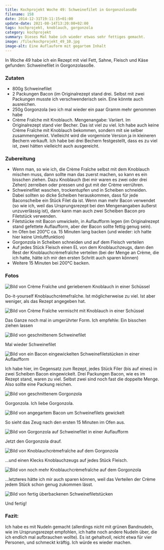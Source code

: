 ```yaml
---
title: Kochprojekt Woche 49: Schweinefilet in Gorgonzolasoße
filename: 158
date: 2014-12-31T19:11:15+01:00
update-date: 2021-08-14T13:20:00+02:00
tags: kochprojekt, knoblauch, gorgonzola
category: kochprojekt
summary: Dieses Mal habe ich wieder etwas sehr fettiges gemacht.
image: /file/kochprojekt_49_10.jpg
image-alt: Eine Auflauform mit gegartem Inhalt
---
```

In Woche 49 habe ich ein Rezept mit viel Fett, Sahne, Fleisch und Käse gefunden: Schweinefilet in Gorgonzolasoße.

### Zutaten

- 800g Schweinefilet
- 2 Packungen Bacon (im Originalrezept stand drei. Selbst mit zwei Packungen musste ich verschwenderisch sein. Eine könnte auch ausreichen.
- 250g Gorgonzola (wo ich mal wieder ein paar Gramm mehr genommen habe
- Crème Fraîche mit Knoblauch. Mengenangabe: Variiert. Im Originalrezept stand vier Becher. Das ist viel zu viel. Ich habe auch keine Crème Fraîche mit Knoblauch bekommen, sondern mit sie selber zusammengemixt. Vielleicht wird die vorgemixte Version ja in kleineren Bechern verkauft. Ich habe bei drei Bechern festgestellt, dass es zu viel ist, zwei hätten vielleicht auch ausgereicht.

### Zubereitung

- Wenn man, so wie ich, die Crème Fraîche selbst mit dem Knoblauch mischen muss, dann sollte man das zuerst machen, so kann es ein bisschen ziehen. Dazu Knoblauch (bei mir waren es zwei oder drei Zehen) zerreiben oder pressen und gut mit der Crème verrühren.
- Schweinefilet waschen, trockentupfen und in Scheiben schneiden. Dabei sollten so dicke Scheiben herauskommen, dass für jede Baconscheibe ein Stück Filet da ist. Wenn man mehr Bacon verwendet (so wie ich, weil das Ursprungsrezept bei den Mengenangaben äußerst unzuverlässig ist), dann kann man auch zwei Scheiben Bacon pro Filetstück verwenden.
- Filetstücke mit Bacon umwickeln, in Auflaufform legen (im Originalrezept stand gefettete Auflaufform, aber der Bacon sollte fettig genug sein).
- Im Ofen bei 200°C ca. 15 Minuten lang backen (und wieder: ich hatte hier keine Umluftfunktion)
- Gorgonzola in Scheiben schneiden und auf dem Fleisch verteilen
- Auf jedes Stück Fleisch einen EL von dem Knoblauchzeugs, dann den Rest der Knoblauchcrèmefraîche verteilen (bei der Menge an Crème, die ich hatte, hätte ich mir den ersten Schritt auch sparen können)
- Weitere 15 Minuten bei 200°C backen.

### Fotos

![Bild von Crème Fraîche und geriebenem Knoblauch in einer Schüssel](/file/kochprojekt_49_01.jpg)

Do-it-yourself Knoblauchcrèmefraîche. Ist möglicherweise zu viel. Ist aber weniger, als das Rezept angegeben hat.

![Bild von Crème Fraîche vermischt mit Knoblauch in einer Schüssel](/file/kochprojekt_49_02.jpg)

Das Ganze noch mal in umgerührter Form. Ich empfehle: Ein bisschen ziehen lassen

![Bild von geschnittenem Schweinefilet](/file/kochprojekt_49_03.jpg)

Mal wieder Schweinefilet

![Bild von ein Bacon eingewickelten Schweinefiletstücken in einer Auflaufform](/file/kochprojekt_49_04.jpg)

Ich habe hier, im Gegensatz zum Rezept, jedes Stück Filer (bis auf eines) in zwei Scheiben Bacon eingewickelt. Drei Packungen Bacon, wie es im Rezept stand, waren zu viel. Selbst zwei sind noch fast die doppelte Menge. Also sollte eine Packung reichen.

![Bild von geschnittenem Gorgonzola](/file/kochprojekt_49_05.jpg)

Gorgonzola. Ich liebe Gorgonzola.

![Bild von angegartem Bacon um Schweinefilets gewickelt](/file/kochprojekt_49_06.jpg)

So sieht das Zeug nach den ersten 15 Minuten im Ofen aus.

![Bild von Gorgonzola auf Schweinefilet in einer Auflaufform](/file/kochprojekt_49_07.jpg)

Jetzt den Gorgonzola drauf.

![Bild von Knoblauchcrèmefraîche auf dem Gorgonzola](/file/kochprojekt_49_08.jpg)

…und einen Klecks Knoblauchzeugs auf jedes Stück Fleisch.

![Bild von noch mehr Knoblauchcrèmefraîche auf dem Gorgonzola](/file/kochprojekt_49_09.jpg)

…letzteres hätte ich mir auch sparen können, weil das Verteilen der Crème jedem Stück schon genug zukommen lässt.

![Bild von fertig überbackenen Schweinefiletstücken](/file/kochprojekt_49_10.jpg)

Und fertig!

### Fazit:

Ich habe es mit Nudeln gemacht (allerdings nicht mit grünen Bandnudeln, wie im Ursprungsrezept empfohlen, ich hatte noch andere Nudeln über, die ich endlich mal aufbrauchen wollte). Es ist gehaltvoll, reicht etwa für vier Personen, und schmeckt kräftig. Ich würde es wieder machen.

